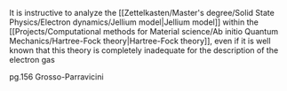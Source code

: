 It is instructive to analyze the [[Zettelkasten/Master's degree/Solid State Physics/Electron dynamics/Jellium model|Jellium model]] within the [[Projects/Computational methods for Material science/Ab initio Quantum Mechanics/Hartree-Fock theory|Hartree-Fock theory]], even if it is well known that this theory is completely inadequate for the description of the electron gas

pg.156 Grosso-Parravicini